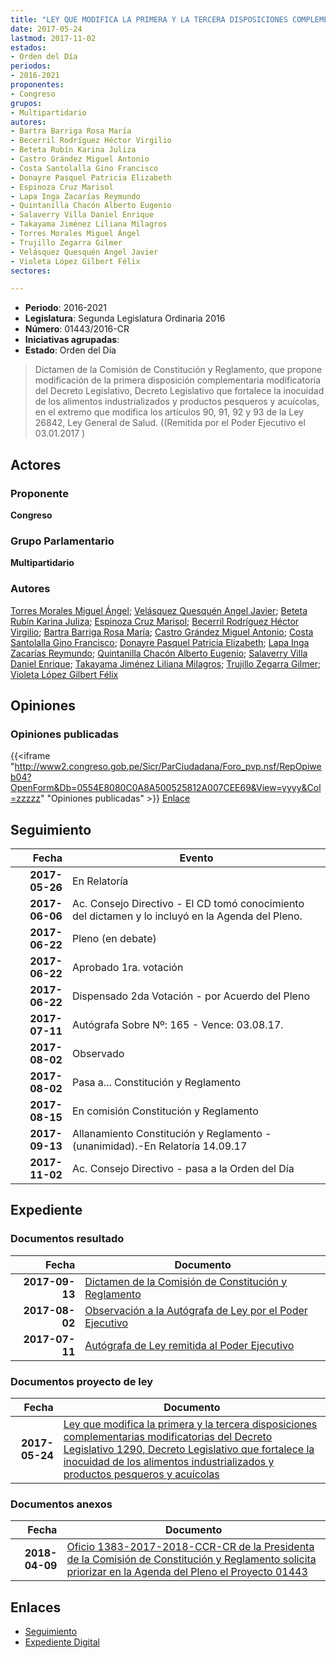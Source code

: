 ```yaml
---
title: "LEY QUE MODIFICA LA PRIMERA Y LA TERCERA DISPOSICIONES COMPLEMENTARIAS MODIFICATORIAS DEL DECRETO LEGISLATIVO 1290, DECRETO LEGISLATIVO QUE FORTALECE LA INOCUIDAD DE LOS ALIMENTOS INDUSTRIALIZADOS Y PRODUCTOS PESQUEROS Y ACUÍCOLAS"
date: 2017-05-24
lastmod: 2017-11-02
estados:
- Orden del Día
periodos:
- 2016-2021
proponentes:
- Congreso
grupos:
- Multipartidario
autores:
- Bartra Barriga Rosa María
- Becerril Rodríguez Héctor Virgilio
- Beteta Rubín Karina Juliza
- Castro Grández Miguel Antonio
- Costa Santolalla Gino Francisco
- Donayre Pasquel Patricia Elizabeth
- Espinoza Cruz Marisol
- Lapa Inga Zacarías Reymundo
- Quintanilla Chacón Alberto Eugenio
- Salaverry Villa Daniel Enrique
- Takayama Jiménez Liliana Milagros
- Torres Morales Miguel Ángel
- Trujillo Zegarra Gilmer
- Velásquez Quesquén Angel Javier
- Violeta López Gilbert Félix
sectores:

---
```

- **Periodo**: 2016-2021
- **Legislatura**: Segunda Legislatura Ordinaria 2016
- **Número**: 01443/2016-CR
- **Iniciativas agrupadas**: 
- **Estado**: Orden del Día

> Dictamen de la Comisión de Constitución y Reglamento, que propone modificación de la primera disposición complementaria modificatoria del Decreto Legislativo, Decreto Legislativo que fortalece la inocuidad de los alimentos industrializados y productos pesqueros y acuícolas, en el extremo que modifica los artículos 90, 91, 92 y 93 de la Ley 26842, Ley General de Salud. ((Remitida por el Poder Ejecutivo el 03.01.2017 )


## Actores

### Proponente

**Congreso**

### Grupo Parlamentario

**Multipartidario**

### Autores

[Torres Morales Miguel Ángel](mailto:mailto:mtorresm@congreso.gob.pe); [Velásquez Quesquén Angel Javier](mailto:mailto:jvelasquezq@congreso.gob.pe); [Beteta Rubín Karina Juliza](mailto:mailto:kbeteta@congreso.gob.pe); [Espinoza Cruz Marisol](mailto:mailto:mespinozac@congreso.gob.pe); [Becerril Rodríguez Héctor Virgilio](mailto:mailto:hbecerril@congreso.gob.pe); [Bartra Barriga Rosa María](mailto:mailto:rbartra@congreso.gob.pe); [Castro Grández Miguel Antonio](mailto:mailto:macastro@congreso.gob.pe); [Costa Santolalla Gino Francisco](mailto:mailto:gcosta@congreso.gob.pe); [Donayre Pasquel Patricia Elizabeth](mailto:mailto:pdonayre@congreso.gob.pe); [Lapa Inga Zacarías Reymundo](mailto:mailto:zlapa@congreso.gob.pe); [Quintanilla Chacón Alberto Eugenio](mailto:mailto:aquintanilla@congreso.gob.pe); [Salaverry Villa Daniel Enrique](mailto:mailto:dsalaverry@congreso.gob.pe); [Takayama Jiménez Liliana Milagros](mailto:mailto:ltakayama@congreso.gob.pe); [Trujillo Zegarra Gilmer](mailto:mailto:gtrujilloz@congreso.gob.pe); [Violeta López Gilbert Félix](mailto:mailto:gvioleta@congreso.gob.pe)

## Opiniones

### Opiniones publicadas

{{<iframe "http://www2.congreso.gob.pe/Sicr/ParCiudadana/Foro_pvp.nsf/RepOpiweb04?OpenForm&Db=0554E8080C0A8A500525812A007CEE69&View=yyyy&Col=zzzzz" "Opiniones publicadas" >}}
[Enlace](http://www2.congreso.gob.pe/Sicr/ParCiudadana/Foro_pvp.nsf/RepOpiweb04?OpenForm&Db=0554E8080C0A8A500525812A007CEE69&View=yyyy&Col=zzzzz)


## Seguimiento

| Fecha | Evento |
|------:|--------|
| **2017-05-26** | En Relatoría |
| **2017-06-06** | Ac. Consejo Directivo - El CD tomó conocimiento del dictamen y lo incluyó en la Agenda del Pleno. |
| **2017-06-22** | Pleno (en debate) |
| **2017-06-22** | Aprobado 1ra. votación |
| **2017-06-22** | Dispensado 2da Votación - por Acuerdo del Pleno |
| **2017-07-11** | Autógrafa Sobre Nº: 165 - Vence: 03.08.17. |
| **2017-08-02** | Observado |
| **2017-08-02** | Pasa a... Constitución y Reglamento |
| **2017-08-15** | En comisión Constitución y Reglamento |
| **2017-09-13** | Allanamiento Constitución y Reglamento - (unanimidad).-En Relatoría 14.09.17 |
| **2017-11-02** | Ac. Consejo Directivo - pasa a la Orden del Día |

## Expediente

### Documentos resultado

| Fecha | Documento |
|------:|-----------|
| **2017-09-13** | [Dictamen de la Comisión de Constitución y Reglamento](http://www.leyes.congreso.gob.pe/Documentos/2016_2021/Dictamenes/Proyectos_de_Ley/01443DC04MAY20170913.pdf) |
| **2017-08-02** | [Observación a la Autógrafa de Ley por el Poder Ejecutivo](http://www.leyes.congreso.gob.pe/Documentos/2016_2021/Observacion_a_la_Autografa/OBAU0144320170802.pdf) |
| **2017-07-11** | [Autógrafa de Ley remitida al Poder Ejecutivo](http://www.leyes.congreso.gob.pe/Documentos/2016_2021/Resolucion_Legislativa_del_Congreso/RLC-010-2016-2017-CR..pdf) |

### Documentos proyecto de ley

| Fecha | Documento |
|------:|-----------|
| **2017-05-24** | [Ley que modifica la primera y la tercera disposiciones complementarias modificatorias del Decreto Legislativo 1290, Decreto Legislativo que fortalece la inocuidad de los alimentos industrializados y productos pesqueros y acuícolas](http://www.leyes.congreso.gob.pe/Documentos/2016_2021/Proyectos_de_Ley_y_de_Resoluciones_Legislativas/PL0144320170524.pdf) |

### Documentos anexos

| Fecha | Documento |
|------:|-----------|
| **2018-04-09** | [Oficio 1383-2017-2018-CCR-CR de la Presidenta de la Comisión de Constitución y Reglamento solicita priorizar en la Agenda del Pleno el Proyecto 01443](http://www.leyes.congreso.gob.pe/Documentos/2016_2021/Oficios/Comisiones_Ordinarias/OFICIO-1383-2017-2018-CCR-CR.pdf) |

## Enlaces

- [Seguimiento](http://www2.congreso.gob.pe/Sicr/TraDocEstProc/CLProLey2016.nsf/f7fff46988ca05b1052578e100829cc7/9f1e9584f685e9240525812a007977e8?OpenDocument)
- [Expediente Digital](http://www2.congreso.gob.pe/Sicr/TraDocEstProc/Expvirt_2011.nsf/visbusqptramdoc1621/01443?opendocument)

